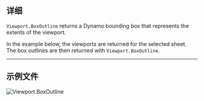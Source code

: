## 详细
`Viewport.BoxOutline` returns a Dynamo bounding box that represents the extents of the viewport.

In the example below, the viewports are returned for the selected sheet. The box outlines are then returned with `Viewport.BoxOutline`.
___
## 示例文件

![Viewport.BoxOutline](./Revit.Elements.Viewport.BoxOutline_img.jpg)
